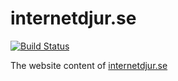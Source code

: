 # internetdjur.se

[![Build Status](https://travis-ci.org/cskeppstedt/internetdjur.se.svg?branch=master)](https://travis-ci.org/cskeppstedt/internetdjur.se)

The website content of [internetdjur.se](https://internetdjur.se)